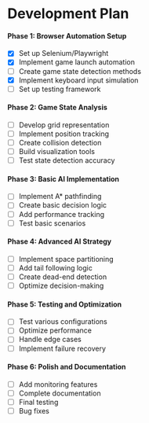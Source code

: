 # Development Plan

#### Phase 1: Browser Automation Setup 
- [x] Set up Selenium/Playwright
- [x] Implement game launch automation
- [ ] Create game state detection methods
- [x] Implement keyboard input simulation
- [ ] Set up testing framework

#### Phase 2: Game State Analysis 
- [ ] Develop grid representation
- [ ] Implement position tracking
- [ ] Create collision detection
- [ ] Build visualization tools
- [ ] Test state detection accuracy

#### Phase 3: Basic AI Implementation
- [ ] Implement A* pathfinding
- [ ] Create basic decision logic
- [ ] Add performance tracking
- [ ] Test basic scenarios

#### Phase 4: Advanced AI Strategy 
- [ ] Implement space partitioning
- [ ] Add tail following logic
- [ ] Create dead-end detection
- [ ] Optimize decision-making

#### Phase 5: Testing and Optimization
- [ ] Test various configurations
- [ ] Optimize performance
- [ ] Handle edge cases
- [ ] Implement failure recovery

#### Phase 6: Polish and Documentation
- [ ] Add monitoring features
- [ ] Complete documentation
- [ ] Final testing
- [ ] Bug fixes
